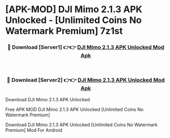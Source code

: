 # [APK-MOD] DJI Mimo 2.1.3 APK Unlocked - [Unlimited Coins No Watermark Premium] 7z1st



<div align="center">
<h3>🔴 Download [Server1] 👉👉 <a href="https://momento.my/?title=DJI_Mimo_2.1.3_APK_Unlocked">DJI Mimo 2.1.3 APK Unlocked Mod Apk</a></h3><br>

<h3>🔴 Download [Server2] 👉👉 <a href="https://momento.my/?title=DJI_Mimo_2.1.3_APK_Unlocked">DJI Mimo 2.1.3 APK Unlocked Mod Apk</a></h3>
</div>



Download DJI Mimo 2.1.3 APK Unlocked 

Free APK MOD DJI Mimo 2.1.3 APK Unlocked [Unlimited Coins No Watermark Premium]

Download DJI Mimo 2.1.3 APK Unlocked [Unlimited Coins No Watermark Premium] Mod For Android
